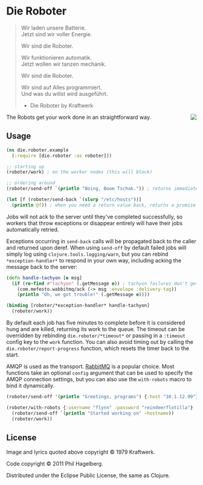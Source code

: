 # Die Roboter

> Wir laden unsere Batterie.  
> Jetzt sind wir voller Energie.
>
> Wir sind die Roboter.
>
> Wir funktionieren automatik.  
> Jetzt wollen wir tanzen mechanik.
>
> Wir sind die Roboter.
>
> Wir sind auf Alles programmiert.  
> Und was du willst wird ausgeführt.
> 
> - Die Roboter by Kraftwerk

<img src="http://technomancy.us/i/die_roboter.jpg" align="right" />

The Robots get your work done in an straightforward way.

## Usage

```clj
(ns die.roboter.example
  (:require [die.roboter :as roboter]))

;; starting up
(roboter/work) ; on the worker nodes (this will block)

;; ordering around
(roboter/send-off `(println "Boing, Boom Tschak.")) ; returns immediately

(let [f (roboter/send-back `(slurp "/etc/hosts"))]
  (println @f)) ; when you need a return value back, returns a promise
```

Jobs will not ack to the server until they've completed successfully,
so workers that throw exceptions or disappear entirely will have their
jobs automatically retried.

Exceptions occurring in `send-back` calls will be propagated back to the
caller and returned upon deref. When using `send-off` by default failed
jobs will simply log using `clojure.tools.logging/warn`, but you can
rebind `*exception-handler*` to respond in your own way, including
acking the message back to the server:

```clj
(defn handle-tachyon [e msg]
  (if (re-find #"tachyon" (.getMessage e)) ; tachyon failures don't get retried
    (com.mefesto.wabbitmq/ack (-> msg :envelope :delivery-tag))
    (println "Oh, we got trouble!" (.getMessage e))))

(binding [roboter/*exception-handler* handle-tachyon]
  (roboter/work))
```

By default each job has five minutes to complete before it is
considered hung and are killed, returning its work to the queue. The
timeout can be overridden by rebinding `die.roboter/*timeout*` or
passing in a `:timeout` config key to the `work` function. You can
also avoid timing out by calling the `die.roboter/report-progress`
function, which resets the timer back to the start.

AMQP is used as the transport. [RabbitMQ](http://rabbitmq.com) is a
popular choice. Most functions take an optional `config` argument that
can be used to specify the AMQP connection settings, but you can also
use the `with-robots` macro to bind it dynamically.

```clj
(roboter/send-off '(println "Greetings, programs") {:host "10.1.12.99"})

(roboter/with-robots {:username "flynn" :password "reindeerflotilla"}
  (roboter/send-off `(println "Started working on" ~hostname))
  (roboter/work))
```

## License

Image and lyrics quoted above copyright © 1979 Kraftwerk.

Code copyright © 2011 Phil Hagelberg.

Distributed under the Eclipse Public License, the same as Clojure.
